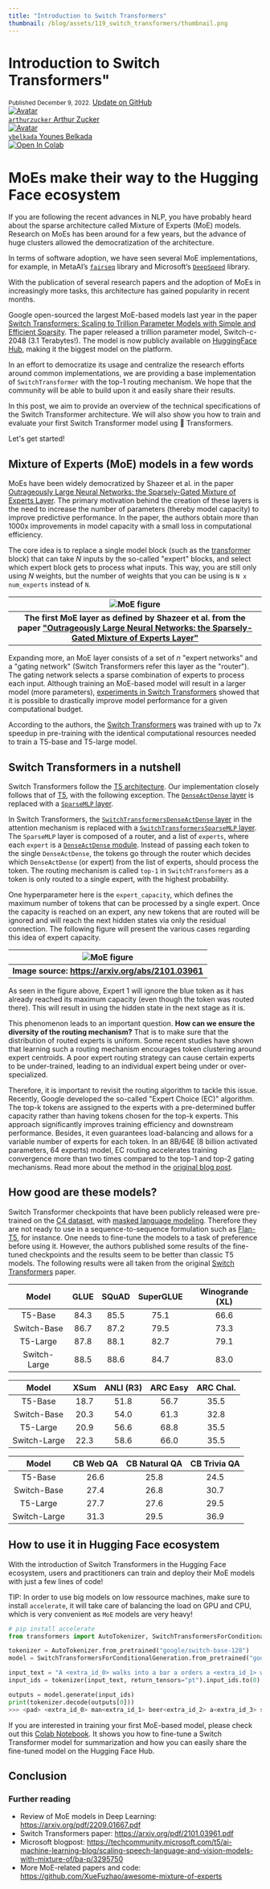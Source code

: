 ```yaml
---
title: "Introduction to Switch Transformers"
thumbnail: /blog/assets/119_switch_transformers/thumbnail.png
---
```


<h1>
  	Introduction to Switch Transformers"
</h1>

<div class="blog-metadata">
    <small>Published December 9, 2022.</small>
    <a target="_blank" class="btn no-underline text-sm mb-5 font-sans" href="https://github.com/huggingface/blog/blob/main/switch_transformers.md">
        Update on GitHub
    </a>
</div>

<div class="author-card">
    <a href="/arthurzucker">
        <img class="avatar avatar-user" src="https://aeiljuispo.cloudimg.io/v7/https://s3.amazonaws.com/moonup/production/uploads/1648631395099-62441cb7456803e95009a08f.png?w=200&h=200&f=face" title="Avatar">
        <div class="bfc">
            <code>arthurzucker</code>
            <span class="fullname">Arthur Zucker</span>
        </div>
    </a>
</div>

<div class="author-card">
    <a href="/ybelkada">
        <img class="avatar avatar-user" src="https://aeiljuispo.cloudimg.io/v7/https://s3.amazonaws.com/moonup/production/uploads/1648631057413-noauth.png?w=200&h=200&f=face" title="Avatar">
        <div class="bfc">
            <code>ybelkada</code>
            <span class="fullname">Younes Belkada</span>
        </div>
    </a>
</div>

<a target="_blank" href="https://colab.research.google.com/drive/1aGGVHZmtKmcNBbAwa9hbu58DDpIuB5O4?usp=sharing_">
    <img src="https://colab.research.google.com/assets/colab-badge.svg" alt="Open In Colab"/>
</a>


# MoEs make their way to the Hugging Face ecosystem

If you are following the recent advances in NLP, you have probably heard about the sparse architecture called Mixture of Experts (MoE) models. Research on MoEs has been around for a few years, but the advance of huge clusters allowed the democratization of the architecture.

In terms of software adoption, we have seen several MoE implementations, for example, in MetaAI’s [`fairseq`](https://github.com/facebookresearch/fairseq/tree/main/examples/moe_lm) library and Microsoft’s [`DeepSpeed`](https://arxiv.org/abs/2201.05596) library.


With the publication of several research papers and the adoption of MoEs in increasingly more tasks, this architecture has gained popularity in recent months.

Google open-sourced the largest MoE-based models last year in the paper [Switch Transformers: Scaling to Trillion Parameter Models with Simple and Efficient Sparsity](https://arxiv.org/abs/2101.03961). The paper released a trillion parameter model, Switch-c-2048 (3.1 Terabytes!).
The model is now publicly available on [HuggingFace Hub](https://huggingface.co/models?search=switch), making it the biggest model on the platform.


In an effort to democratize its usage and centralize the research efforts around common implementations, we are providing a base implementation of `SwitchTransformer` with the top-1 routing mechanism. We hope that the community will be able to build upon it and easily share their results.


In this post, we aim to provide an overview of the technical specifications of the Switch Transformer architecture. We will also show you how to train and evaluate your first Switch Transformer model using  🤗 Transformers.

Let's get started! 

## Mixture of Experts (MoE) models in a few words

MoEs have been widely democratized by Shazeer et al. in the paper [Outrageously Large Neural Networks: the Sparsely-Gated Mixture of Experts Layer](https://openreview.net/pdf?id=B1ckMDqlg). The primary motivation behind the creation of these layers is the need to increase the number of parameters (thereby model capacity) to improve predictive performance. In the paper, the authors obtain more than 1000x improvements in model capacity with a small loss in computational efficiency. 

The core idea is to replace a single model block (such as the [transformer](https://arxiv.org/abs/1706.03762) block) that can take $N$ inputs by the so-called "expert" blocks, and select which expert block gets to process what inputs. This way, you are still only using $N$ weights, but the number of weights that you can be using is `N x num_experts` instead of `N`.

| ![MoE figure](/assets/119_switch_transformers/moe.png) | 
|:--:|
| <b> The first MoE layer as defined by Shazeer et al. from the paper ["Outrageously Large Neural Networks: the Sparsely-Gated Mixture of Experts Layer"](https://openreview.net/pdf?id=B1ckMDqlg) | Image source: https://openreview.net/pdf?id=B1ckMDqlg </b>|

Expanding more, an MoE layer consists of a set of $n$ "expert networks" and a "gating network" (Switch Transformers refer this layer as the "router"). The gating network selects a sparse combination of experts to process each input. Although training an MoE-based model will result in a larger model (more parameters), [experiments in Switch Transformers](https://arxiv.org/abs/2101.03961) showed that it is possible to drastically improve model performance for a given computational budget.

According to the authors, the [Switch Transformers](https://arxiv.org/pdf/2101.03961.pdf) was trained with up to 7x speedup in pre-training with the identical computational resources needed to train a T5-base and T5-large model.

## Switch Transformers in a nutshell

Switch Transformers follow the [T5 architecture](https://arxiv.org/abs/1910.10683). Our implementation closely follows that of [T5](https://github.com/huggingface/transformers/blob/main/src/transformers/models/t5/modeling_t5.py), with the following exception. The [`DenseActDense` layer](https://github.com/huggingface/transformers/blob/8fb4d0e4b46282d96386c229b9fb18bf7c80c25a/src/transformers/models/t5/modeling_t5.py#L281) is replaced with a [`SparseMLP` layer](https://github.com/huggingface/transformers/blob/8fb4d0e4b46282d96386c229b9fb18bf7c80c25a/src/transformers/models/switch_transformers/modeling_switch_transformers.py#L300).

In Switch Transformers, the [`SwitchTransformersDenseActDense` layer](https://github.com/huggingface/transformers/blob/8fb4d0e4b46282d96386c229b9fb18bf7c80c25a/src/transformers/models/switch_transformers/modeling_switch_transformers.py#L265) in the attention mechanism is replaced with a [`SwitchTransformersSparseMLP` layer](https://github.com/huggingface/transformers/blob/main/src/transformers/models/switch_transformers/modeling_switch_transformers.py#L300). The `SparseMLP` layer is composed of a router, and a list of `experts`, where each `expert` is a [`DenseActDense` module](https://github.com/huggingface/transformers/blob/8fb4d0e4b46282d96386c229b9fb18bf7c80c25a/src/transformers/models/switch_transformers/modeling_switch_transformers.py#L265). Instead of passing each token to the single `DenseActDense`, the tokens go through the router which decides which `DenseActDense` (or expert) from the list of experts, should process the token. The routing mechanism is called `top-1` in `SwitchTransformers` as a token is only routed to a single expert, with the highest probability. 

One hyperparameter here is the `expert_capacity`, which defines the maximum number of tokens that can be processed by a single expert. Once the capacity is reached on an expert, any new tokens that are routed will be ignored and will reach the next hidden states via only the residual connection. The following figure will present the various cases regarding this idea of expert capacity.

| ![MoE figure](/assets/119_switch_transformers/routing.png) | 
|:--:|
| <b>Image source: https://arxiv.org/abs/2101.03961 </b>|

As seen in the figure above, Expert 1 will ignore the blue token as it has already reached its maximum capacity (even though the token was routed there).  This will result in using the hidden state in the next stage as it is.

This phenomenon leads to an important question. **How can we ensure the diversity of the routing mechanism?** That is to make sure that the distribution of routed experts is uniform. Some recent studies have shown that learning such a routing mechanism encourages token clustering around expert centroids. A poor expert routing strategy can cause certain experts to be under-trained, leading to an individual expert being under or over-specialized.

Therefore, it is important to revisit the routing algorithm to tackle this issue. Recently, Google developed the so-called "Expert Choice (EC)" algorithm. The top-k tokens are assigned to the experts with a pre-determined buffer capacity rather than having tokens chosen for the top-k experts. This approach significantly improves training efficiency and downstream performance. Besides, it even guarantees load-balancing and allows for a variable number of experts for each token. In an 8B/64E (8 billion activated parameters, 64 experts) model, EC routing accelerates training convergence more than two times compared to the top-1 and top-2 gating mechanisms. Read more about the method in the [original blog post](https://ai.googleblog.com/2022/11/mixture-of-experts-with-expert-choice.html).


## How good are these models?

Switch Transformer checkpoints that have been publicly released were pre-trained on the [C4 dataset](https://huggingface.co/datasets/c4), with [masked language modeling](https://huggingface.co/tasks/fill-mask). Therefore they are not ready to use in a sequence-to-sequence formulation such as [Flan-T5](https://huggingface.co/docs/transformers/model_doc/flan-t5), for instance. One needs to fine-tune the models to a task of preference before using it. However, the authors published some results of the fine-tuned checkpoints and the results seem to be better than classic T5 models. The following results were all taken from the original [Switch Transformers](https://arxiv.org/pdf/2101.03961.pdf) paper.

| Model | GLUE | SQuAD | SuperGLUE | Winogrande (XL) |
| :---: | :---: | :---: | :---: | :---: |
| T5-Base | 84.3 | 85.5 | 75.1 | 66.6 |
| Switch-Base | 86.7 | 87.2 | 79.5 | 73.3 |
| T5-Large | 87.8 | 88.1 | 82.7 | 79.1 |
| Switch-Large | 88.5 | 88.6 | 84.7 | 83.0 |

| Model | XSum | ANLI (R3) | ARC Easy | ARC Chal. |
| :---: | :---: | :---: | :---: | :---: |
| T5-Base | 18.7 | 51.8 | 56.7 | 35.5 |
| Switch-Base | 20.3 | 54.0 | 61.3 | 32.8 |
| T5-Large | 20.9 | 56.6 | 68.8 | 35.5 |
| Switch-Large | 22.3 | 58.6 | 66.0 | 35.5 |

| Model | CB Web QA | CB Natural QA | CB Trivia QA |
| :---: | :---: | :---: | :---: |
| T5-Base | 26.6 | 25.8 | 24.5 |
| Switch-Base | 27.4 | 26.8 | 30.7 |
| T5-Large | 27.7 | 27.6 | 29.5 |
| Switch-Large | 31.3 | 29.5 | 36.9 |


## How to use it in Hugging Face ecosystem

With the introduction of Switch Transformers in the Hugging Face ecosystem, users and practitioners can train and deploy their MoE models with just a few lines of code! 

TIP: In order to use big models on low ressource machines, make sure to install `accelerate`, it will take care of balancing the load on GPU and CPU, which is very convenient as `MoE` models are very heavy! 

```python
# pip install accelerate
from transformers import AutoTokenizer, SwitchTransformersForConditionalGeneration

tokenizer = AutoTokenizer.from_pretrained("google/switch-base-128")
model = SwitchTransformersForConditionalGeneration.from_pretrained("google/switch-base-128", device_map="auto")

input_text = "A <extra_id_0> walks into a bar a orders a <extra_id_1> with <extra_id_2> pinch of <extra_id_3>."
input_ids = tokenizer(input_text, return_tensors="pt").input_ids.to(0)

outputs = model.generate(input_ids)
print(tokenizer.decode(outputs[0]))
>>> <pad> <extra_id_0> man<extra_id_1> beer<extra_id_2> a<extra_id_3> salt<extra_id_4>.</s>
```

If you are interested in training your first MoE-based model, please check out this [Colab Notebook](https://colab.research.google.com/drive/1aGGVHZmtKmcNBbAwa9hbu58DDpIuB5O4#scrollTo=xsgNPx4FrtH_). It shows you how to fine-tune a Switch Transformer model for summarization and how you can easily share the fine-tuned model on the Hugging Face Hub.

## Conclusion


### Further reading

- Review of MoE models in Deep Learning: https://arxiv.org/pdf/2209.01667.pdf
- Switch Transformers paper: https://arxiv.org/pdf/2101.03961.pdf
- Microsoft blogpost: https://techcommunity.microsoft.com/t5/ai-machine-learning-blog/scaling-speech-language-and-vision-models-with-mixture-of/ba-p/3295750
- More MoE-related papers and code: https://github.com/XueFuzhao/awesome-mixture-of-experts
